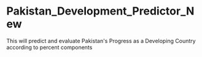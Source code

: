 # Pakistan_Development_Predictor_New
This will predict and evaluate Pakistan's Progress as a Developing Country according to percent components
